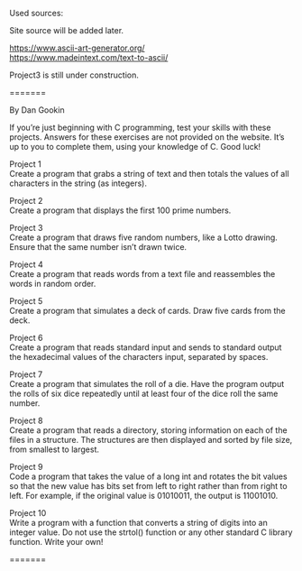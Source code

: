 Used sources:  
   
Site source will be added later.  
  
https://www.ascii-art-generator.org/  
https://www.madeintext.com/text-to-ascii/  
  
Project3 is still under construction.  

=======

By Dan Gookin

If you’re just beginning with C programming, test your skills with these projects. Answers for these exercises are not provided on the website. It’s up to you to complete them, using your knowledge of C. Good luck!

Project 1  
Create a program that grabs a string of text and then totals the values of all characters in the string (as integers).

Project 2  
Create a program that displays the first 100 prime numbers.

Project 3  
Create a program that draws five random numbers, like a Lotto drawing. Ensure that the same number isn’t drawn twice.

Project 4  
Create a program that reads words from a text file and reassembles the words in random order.

Project 5  
Create a program that simulates a deck of cards. Draw five cards from the deck.

Project 6  
Create a program that reads standard input and sends to standard output the hexadecimal values of the characters input, separated by spaces.

Project 7  
Create a program that simulates the roll of a die. Have the program output the rolls of six dice repeatedly until at least four of the dice roll the same number.

Project 8  
Create a program that reads a directory, storing information on each of the files in a structure. The structures are then displayed and sorted by file size, from smallest to largest.

Project 9  
Code a program that takes the value of a long int and rotates the bit values so that the new value has bits set from left to right rather than from right to left. For example, if the original value is 01010011, the output is 11001010.

Project 10  
Write a program with a function that converts a string of digits into an integer value. Do not use the strtol() function or any other standard C library function. Write your own!

=======


